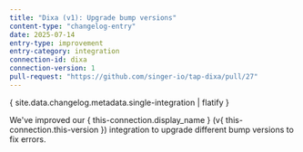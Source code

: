 ```yaml
---
title: "Dixa (v1): Upgrade bump versions"
content-type: "changelog-entry"
date: 2025-07-14
entry-type: improvement
entry-category: integration
connection-id: dixa
connection-version: 1
pull-request: "https://github.com/singer-io/tap-dixa/pull/27"
---
```

{ site.data.changelog.metadata.single-integration | flatify }

We've improved our { this-connection.display_name } (v{ this-connection.this-version }) integration to upgrade different bump versions to fix errors.